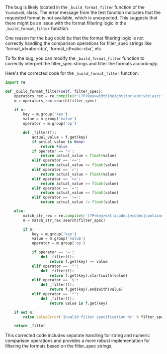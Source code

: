 The bug is likely located in the `_build_format_filter` function of the `YoutubeDL` class. The error message from the test function indicates that the requested format is not available, which is unexpected. This suggests that there might be an issue with the format filtering logic in the `_build_format_filter` function.

One reason for the bug could be that the format filtering logic is not correctly handling the comparison operations for filter_spec strings like 'format_id=abc-cba', 'format_id!=abc-cba', etc.

To fix the bug, you can modify the `_build_format_filter` function to correctly interpret the filter_spec strings and filter the formats accordingly.

Here's the corrected code for the `_build_format_filter` function:

```python
import re

def _build_format_filter(self, filter_spec):
    operators_rex = re.compile(r'(?P<key>width|height|tbr|abr|vbr|asr|filesize|filesize_approx|fps)\s*(?P<op><|<=|>|>=|=|!=)\s*(?P<value>[0-9.]+(?:[kKmMgGtTpPeEzZyY]i?[Bb]?)?)')
    m = operators_rex.search(filter_spec)

    if m:
        key = m.group('key')
        value = m.group('value')
        operator = m.group('op')

        def _filter(f):
            actual_value = f.get(key)
            if actual_value is None:
                return False
            if operator == '<':
                return actual_value < float(value)
            elif operator == '<=':
                return actual_value <= float(value)
            elif operator == '>':
                return actual_value > float(value)
            elif operator == '>=':
                return actual_value >= float(value)
            elif operator == '=':
                return actual_value == float(value)
            elif operator == '!=':
                return actual_value != float(value)

    else:
        match_str_rex = re.compile(r'(?P<key>ext|acodec|vcodec|container|protocol|format_id)(?P<op>[!=^$*])=(?P<value>[a-zA-Z0-9._-]+)')
        m = match_str_rex.search(filter_spec)

        if m:
            key = m.group('key')
            value = m.group('value')
            operator = m.group('op')

            if operator == '=':
                def _filter(f):
                    return f.get(key) == value
            elif operator == '^':
                def _filter(f):
                    return f.get(key).startswith(value)
            elif operator == '$':
                def _filter(f):
                    return f.get(key).endswith(value)
            elif operator == '*':
                def _filter(f):
                    return value in f.get(key)

    if not m:
        raise ValueError('Invalid filter specification %r' % filter_spec)

    return _filter
```

This corrected code includes separate handling for string and numeric comparison operations and provides a more robust implementation for filtering the formats based on the filter_spec strings.